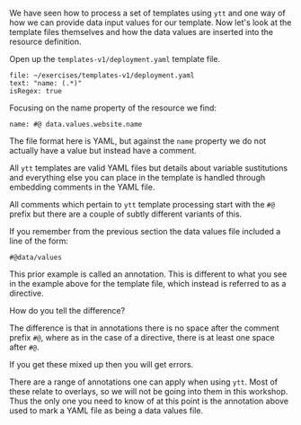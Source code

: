 We have seen how to process a set of templates using ``ytt`` and one way of
how we can provide data input values for our template. Now let's look at the
template files themselves and how the data values are inserted into the
resource definition.

Open up the ``templates-v1/deployment.yaml`` template file.

```editor:select-matching-text
file: ~/exercises/templates-v1/deployment.yaml
text: "name: (.*)"
isRegex: true
```

Focusing on the name property of the resource we find:

```
name: #@ data.values.website.name
```

The file format here is YAML, but against the ``name`` property we do not
actually have a value but instead have a comment.

All ``ytt`` templates are valid YAML files but details about variable
sustitutions and everything else you can place in the template is handled
through embedding comments in the YAML file.

All comments which pertain to ``ytt`` template processing start with the
``#@`` prefix but there are a couple of subtly different variants of this.

If you remember from the previous section the data values file included a line
of the form:

```
#@data/values
```

This prior example is called an annotation. This is different to what you see
in the example above for the template file, which instead is referred to as a
directive.

How do you tell the difference?

The difference is that in annotations there is no space after the comment
prefix ``#@``, where as in the case of a directive, there is at least one
space after ``#@``.

If you get these mixed up then you will get errors.

There are a range of annotations one can apply when using ``ytt``. Most of
these relate to overlays, so we will not be going into them in this workshop.
Thus the only one you need to know of at this point is the annotation above
used to mark a YAML file as being a data values file.
